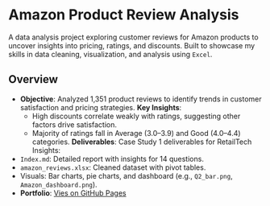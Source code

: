 # Amazon Product Review Analysis
A data analysis project exploring customer reviews for Amazon products to uncover insights into pricing, ratings, and discounts. Built to showcase my skills in data cleaning, visualization, and analysis using `Excel`.
## Overview
- **Objective**: Analyzed 1,351 product reviews to identify trends in customer satisfaction and pricing strategies.
**Key Insights**:
  - High discounts correlate weakly with ratings, suggesting other factors drive satisfaction.
  - Majority of ratings fall in Average (3.0–3.9) and Good (4.0–4.4) categories.
**Deliverables**:
Case Study 1 deliverables for RetailTech Insights:
- `Index.md`: Detailed report with insights for 14 questions.
- `amazon_reviews.xlsx`: Cleaned dataset with pivot tables.
- Visuals: Bar charts, pie charts, and dashboard (e.g., `Q2_bar.png`, `Amazon_dashboard.png`).
- **Portfolio**: [Vies on GitHub Pages](https://preciousuzoka-analyst.github.io/Amazon_Product_Review_Analysis/) 
